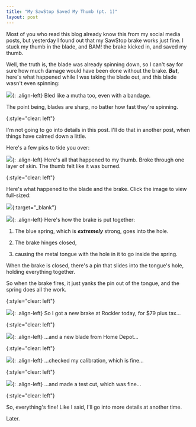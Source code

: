 ```yaml
---
title: "My SawStop Saved My Thumb (pt. 1)"
layout: post
---
```

Most of you who read this blog already know this from my social media posts, but yesterday I found out that my SawStop brake works just fine. I stuck my thumb in the blade, and BAM! the brake kicked in, and saved my thumb.

Well, the truth is, the blade was already spinning down, so I can't say for sure how much damage would have been done without the brake. ***But***, here's what happened while I was taking the blade out, and this blade wasn't even spinning:

![](/assets/images-posts/2019-03-11-08.jpg){: .align-left}
Bled like a mutha too, even with a bandage.

The point being, blades are sharp, no batter how fast they're spinning.

{:style="clear: left"}

I'm not going to go into details in this post. I'll do that in another post, when things have calmed down a little.

Here's a few pics to tide you over:

![](/assets/images-posts/2019-03-11-01.jpg){: .align-left}
Here's all that happened to my thumb. Broke through one layer of skin. The thumb felt like it was burned.

{:style="clear: left"}

Here's what happened to the blade and the brake. Click the image to view full-sized:

[![](/assets/images-posts/2019-03-11-02.jpg)](/assets/images-posts/2019-03-11-02.jpg){:target="_blank"}

![](/assets/images-posts/2019-03-11-03.jpg){: .align-left}
Here's how the brake is put together:

1) The blue spring, which is ***extremely*** strong, goes into the hole.

2) The brake hinges closed,

3) causing the metal tongue with the hole in it to go inside the spring.

When the brake is closed, there's a pin that slides into the tongue's hole, holding everything together.

So when the brake fires, it just yanks the pin out of the tongue, and the spring does all the work.

{:style="clear: left"}

![](/assets/images-posts/2019-03-11-05.jpg){: .align-left}
So I got a new brake at Rockler today, for $79 plus tax...

{:style="clear: left"}

![](/assets/images-posts/2019-03-11-04.jpg){: .align-left}
...and a new blade from Home Depot...

{:style="clear: left"}

![](/assets/images-posts/2019-03-11-06.jpg){: .align-left}
...checked my calibration, which is fine...

{:style="clear: left"}

![](/assets/images-posts/2019-03-11-07.jpg){: .align-left}
...and made a test cut, which was fine...

{:style="clear: left"}

So, everything's fine! Like I said, I'll go into more details at another time.

Later.